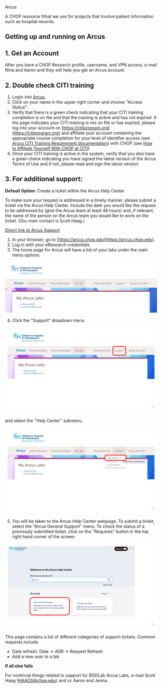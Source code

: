 *Arcus*

A CHOP resource thhat we use for projects that involve patient information such as hospital records

## Getting up and running on Arcus

## 1. Get an Account

After you have a CHOP Research profile, username, and VPN access, e-mail Nina and Aaron and they will help you get an Arcus account.

## 2. Double check CITI training

1. Login into [Arcus](https://arcus.chop.edu). 
2. Click on your name in the upper right corner and choose "Access Status". 
3. Verify that there is a green check indicating that your CITI training completion is on file and that the training is active and has not expired. If the page indicates your CITI training is not on file or has expired, please log into your account on [https://citiprogram.org](https://citiprogram.org) and affiliate your account containing the appropriate course completion for your level of identifier access (see [Arucs CITI Training Requirement documentation](https://forum.arcus.chop.edu/t/citi-training-requirement-for-arcus/174)) with CHOP (see [How to Affiliate Yourself With CHOP at CITI](https://forum.arcus.chop.edu/t/how-to-affiliate-yourself-with-chop-at-citiprogram-org/270)).
4. Once your CITI training is active in the system, verify that you also have a green check indicating you have signed the latest version of the Arcus Terms of Use and if not, please read and sign the latest version.
 
## 3. For additional support:

**Default Option**: Create a ticket within the Arcus Help Center

To make sure your request is addressed in a timely manner, please submit a ticket via the Arcus Help Center. Include the date you would like the request to be addressed by (give the Arcus team at least 48 hours) and, if relevant, the name of the person on the Arcus team you would like to work on the ticket. (Our main contact is Scott Haag.)

[Direct link to Arcus Support](https://support.arcus.chop.edu/servicedesk/customer/portal/6/create/291)

1. In your browser, go to [https://arcus.chop.edu](https://arcus.chop.edu).
2. Log in with your eResearch credentials. 
3. The home page for Arcus will have a list of your labs under the main menu options. 

![Arcus login page](arcus_ticket_01.png)

4. Click the "Support" dropdown menu

![Support dropdown menu highlighted using a red box](arcus_ticket_02.png)

and select the "Help Center" submenu.

![Select the help center submenu](arcus_ticket_03.png)

5. You will be taken to the Arcus Help Center webpage. To submit a ticket, select the "Arcus General Support" menu. To check the status of a previously submitted ticket, click on the "Requests" button in the top right hand corner of the screen.

![Select the Arcus General Support menu](arcus_ticket_04.png)

This page contains a list of different categories of support tickets. Common requests include

- Data refresh: Data -> ADR -> Request Refresh
- Add a new user to a lab


**If all else fails**

For nontrivial things related to support for BGDLab Arcus Labs, e-mail Scott Haag (HAAGS@chop.edu) and cc Aaron and Jenna.

